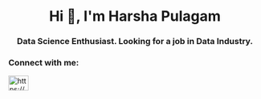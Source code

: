 <h1 align="center">Hi 👋, I'm Harsha Pulagam</h1>
<h3 align="center">Data Science Enthusiast. Looking for a job in Data Industry.</h3>

<!--
**Harsha-Pulagam/Harsha-Pulagam** is a ✨ _special_ ✨ repository because its `README.md` (this file) appears on your GitHub profile.

Here are some ideas to get you started:

- 🔭 I’m currently working on ...
- 🌱 I’m currently learning ...
- 👯 I’m looking to collaborate on ...
- 🤔 I’m looking for help with ...
- 💬 Ask me about ...
- 📫 How to reach me: ...
- 😄 Pronouns: ...
- ⚡ Fun fact: ...
-->
<h3 align="left">Connect with me:</h3>
<p align="left">
<a href="https://www.linkedin.com/in/harsha-sai-bharath-pulagam-00439a197/" target="blank"><img align="center" src="https://raw.githubusercontent.com/rahuldkjain/github-profile-readme-generator/master/src/images/icons/Social/linked-in-alt.svg" alt="https://www.linkedin.com/in/ahmed-sabbir-101/" height="30" width="40" /></a>
</p>
